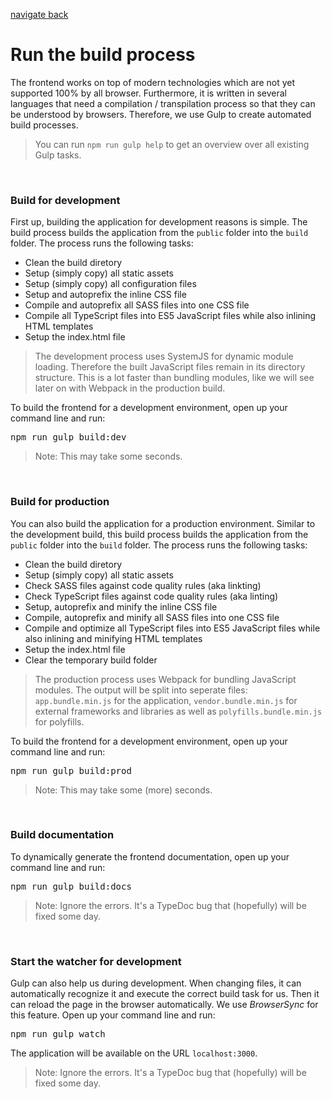 [navigate back](./../SETUP.md)

# Run the build process

The frontend works on top of modern technologies which are not yet supported 100% by all browser. Furthermore, it is written in several languages that need a compilation / transpilation process so that they can be understood by browsers. Therefore, we use Gulp to create automated build processes.

> You can run `npm run gulp help` to get an overview over all existing Gulp tasks.

<br>

### Build for development

First up, building the application for development reasons is simple. The build process builds the application from the `public` folder into the `build` folder. The process runs the following tasks:

- Clean the build diretory
- Setup (simply copy) all static assets
- Setup (simply copy) all configuration files
- Setup and autoprefix the inline CSS file
- Compile and autoprefix all SASS files into one CSS file
- Compile all TypeScript files into ES5 JavaScript files while also inlining HTML templates
- Setup the index.html file

> The development process uses SystemJS for dynamic module loading. Therefore the built JavaScript files remain in its directory structure. This is a lot faster than bundling modules, like we will see later on with Webpack in the production build.

To build the frontend for a development environment, open up your command line and run:

<pre>
npm run gulp build:dev
</pre>

> Note: This may take some seconds.

<br>

### Build for production

You can also build the application for a production environment. Similar to the development build, this build process builds the application from the `public` folder into the `build` folder. The process runs the following tasks:

- Clean the build diretory
- Setup (simply copy) all static assets
- Check SASS files against code quality rules (aka linkting)
- Check TypeScript files against code quality rules (aka linting)
- Setup, autoprefix and minify the inline CSS file
- Compile, autoprefix and minify all SASS files into one CSS file
- Compile and optimize all TypeScript files into ES5 JavaScript files while also inlining and minifying HTML templates
- Setup the index.html file
- Clear the temporary build folder

> The production process uses Webpack for bundling JavaScript modules. The output will be split into seperate files: `app.bundle.min.js` for the application, `vendor.bundle.min.js` for external frameworks and libraries as well as `polyfills.bundle.min.js` for polyfills.

To build the frontend for a development environment, open up your command line and run:

<pre>
npm run gulp build:prod
</pre>

> Note: This may take some (more) seconds.

<br>

### Build documentation

To dynamically generate the frontend documentation, open up your command line and run:

<pre>
npm run gulp build:docs
</pre>

> Note: Ignore the errors. It's a TypeDoc bug that (hopefully) will be fixed some day.

<br>

### Start the watcher for development

Gulp can also help us during development. When changing files, it can automatically recognize it and execute the correct build task for us. Then it can reload the page in the browser automatically. We use *BrowserSync* for this feature. Open up your command line and run:

<pre>
npm run gulp watch
</pre>

The application will be available on the URL `localhost:3000`.

> Note: Ignore the errors. It's a TypeDoc bug that (hopefully) will be fixed some day.
